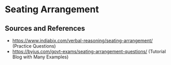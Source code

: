 # Seating Arrangement

## Sources and References

- https://www.indiabix.com/verbal-reasoning/seating-arrangement/ (Practice Questions)
- https://byjus.com/govt-exams/seating-arrangement-questions/ (Tutorial Blog with Many Examples)
